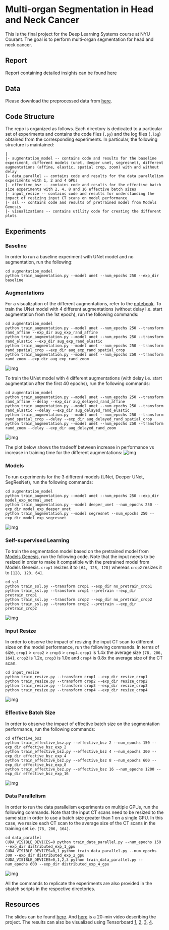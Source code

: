 # Multi-organ Segmentation in Head and Neck Cancer

This is the final project for the Deep Learning Systems course at NYU Courant. The goal is to perform multi-organ segmentation for head and neck cancer.

## Report
Report containing detailed insights can be found [here](https://github.com/mok232/head_and_neck_segmentation/blob/main/report_v2.pdf)
## Data
Please download the preprocessed data from [here](https://github.com/wentaozhu/AnatomyNet-for-anatomical-segmentation).

## Code Structure
The repo is organized as follows. Each directory is dedicated to a particular set of experiments and contains the code files (`.py`) and the log files (`.log`) obtained from the corresponding experiments. In particular, the following structure is maintained:

```
|
|- augmentation_model -- contains code and results for the baseline experiment, different models (unet, deeper unet, segresnet), different augmentations (affine, elastic, spatial crop, zoom) with and without delay
|- data_parallel -- contains code and results for the data parallelism experiments with 1, 2 and 4 GPUs
|- effective_bsz -- contains code and results for the effective batch size experiments with 2, 4, 8 and 16 effective batch sizes
|- input_resize -- contains code and results for understanding the impact of resizing input CT scans on model performance
|- ssl -- contains code and results of pretrained model from Models Genesis
|- visualizations -- contains utility code for creating the different plots
```

## Experiments

### Baseline
In order to run a baseline experiment with UNet model and no augmentation, run the following:
```
cd augmentation_model
python train_augmentation.py --model unet --num_epochs 250 --exp_dir baseline
```

### Augmentations
For a visualization of the different augmentations, refer to the [notebook](augmentation_model/augmentations.ipynb). To train the UNet model with 4 different augmentations (without delay i.e. start augmentation from the 1st epoch), run the following commands:

```
cd augmentation_model
python train_augmentation.py --model unet --num_epochs 250 --transform rand_affine --exp_dir aug_exp_rand_affine
python train_augmentation.py --model unet --num_epochs 250 --transform rand_elastic --exp_dir aug_exp_rand_elastic
python train_augmentation.py --model unet --num_epochs 250 --transform rand_spatial_crop --exp_dir aug_exp_rand_spatial_crop
python train_augmentation.py --model unet --num_epochs 250 --transform rand_zoom --exp_dir aug_exp_rand_zoom
```
![img](visualizations/plots/mean_dc/augmentations.png)

To train the UNet model with 4 different augmentations (with delay i.e. start augmentation after the first 40 epochs), run the following commands:

```
cd augmentation_model
python train_augmentation.py --model unet --num_epochs 250 --transform rand_affine --delay --exp_dir aug_delayed_rand_affine
python train_augmentation.py --model unet --num_epochs 250 --transform rand_elastic --delay --exp_dir aug_delayed_rand_elastic
python train_augmentation.py --model unet --num_epochs 250 --transform rand_spatial_crop --delay --exp_dir aug_delayed_rand_spatial_crop
python train_augmentation.py --model unet --num_epochs 250 --transform rand_zoom --delay --exp_dir aug_delayed_rand_zoom
```
![img](visualizations/plots/mean_dc/augmentations_delayed.png)

The plot below shows the tradeoff between increase in performance vs increase in training time for the different augmentations:
![img](visualizations/plots/mean_dc/augmentations_time_vs_gain.png)

### Models
To run experiments for the 3 different models (UNet, Deeper UNet, SegResNet), run the following commands:
```
cd augmentation_model
python train_augmentation.py --model unet --num_epochs 250 --exp_dir model_exp_normal_unet
python train_augmentation.py --model deeper_unet --num_epochs 250 --exp_dir model_exp_deeper_unet
python train_augmentation.py --model segresnet --num_epochs 250 --exp_dir model_exp_segresnet
```
![img](visualizations/plots/mean_dc/models.png)


### Self-supervised Learning
To train the segmentation model based on the pretrained model from [Models Genesis](https://github.com/MrGiovanni/ModelsGenesis), run the following code. Note that the input needs to be resized in order to make it compatible with the pretrained model from Models Genesis. `crop1` resizes it to `[64, 128, 128]` whereas `crop2` resizes it to `[128, 128, 64]`.
```
cd ssl
python train_ssl.py --transform crop1 --exp_dir no_pretrain_crop1
python train_ssl.py --transform crop1 --pretrain --exp_dir pretrain_crop1
python train_ssl.py --transform crop2 --exp_dir no_pretrain_crop2
python train_ssl.py --transform crop2 --pretrain --exp_dir pretrain_crop2
```

![img](visualizations/plots/mean_dc/pretraining.png)

### Input Resize
In order to observe the impact of resizing the input CT scan to different sizes on the model performance, run the following commands. In terms of size, `crop1` > `crop2` > `crop3` > `crop4`. `crop1` is 1.4x the average size `[78, 206, 164]`, `crop2` is 1.2x, `crop3` is 1.0x and `crop4` is 0.8x the average size of the CT scan.
```
cd input_resize
python train_resize.py --transform crop1 --exp_dir resize_crop1
python train_resize.py --transform crop2 --exp_dir resize_crop2
python train_resize.py --transform crop3 --exp_dir resize_crop3
python train_resize.py --transform crop4 --exp_dir resize_crop4
```

![img](visualizations/plots/mean_dc/resizing_performance_tradeoff.png)

### Effective Batch Size
In order to observe the impact of effective batch size on the segmentation performance, run the following commands:
```
cd effective_bsz
python train_effective_bsz.py --effective_bsz 2 --num_epochs 150 --exp_dir effective_bsz_exp_2
python train_effective_bsz.py --effective_bsz 4 --num_epochs 300 --exp_dir effective_bsz_exp_4
python train_effective_bsz.py --effective_bsz 8 --num_epochs 600 --exp_dir effective_bsz_exp_8
python train_effective_bsz.py --effective_bsz 16 --num_epochs 1200 --exp_dir effective_bsz_exp_16
```

![img](visualizations/plots/mean_dc/effective_bsz_no_lr_scaling_150_epochs.png)

### Data Parallelism
In order to run the data parallelism experiments on multiple GPUs, run the following commands. Note that the input CT scans need to be resized to the same size in order to use a batch size greater than 1 on a single GPU. In this case, we resize each CT scan to the average size of the CT scans in the training set i.e. `[78, 206, 164]`.
```
cd data_parallel
CUDA_VISIBLE_DEVICES=0 python train_data_parallel.py --num_epochs 150 --exp_dir distributed_exp_1_gpu
CUDA_VISIBLE_DEVICES=0,1 python train_data_parallel.py --num_epochs 300 --exp_dir distributed_exp_2_gpu
CUDA_VISIBLE_DEVICES=0,1,2,3 python train_data_parallel.py --num_epochs 600 --exp_dir distributed_exp_4_gpu
```

![img](visualizations/plots/mean_dc/data_parallelism_same_steps.png)

All the commands to replicate the experiments are also provided in the sbatch scripts in the respective directories.

## Resources
The slides can be found [here](https://drive.google.com/file/d/1ilodckjwQs7pH8Am7qkWAtH2fdfSabBx/view). And [here](https://drive.google.com/file/d/1txsvAAPC3Gp4xkhGLtwawJvASeVWxGBx/view?usp=sharing) is a 20-min video describing the project. The results can also be visualized using Tensorboard [1](https://tensorboard.dev/experiment/oyNuDrRvSaqDobsk0G3JpA/#scalars), [2](https://tensorboard.dev/experiment/Rgl1SEg3RBSM9awXHqOrhw/#scalars), [3](https://tensorboard.dev/experiment/nojj1YgSQeWIqsbGxIwBoA/#scalars), [4](https://tensorboard.dev/experiment/nWlKYLwVSxKHD0R1QgCY5g/#scalars).
